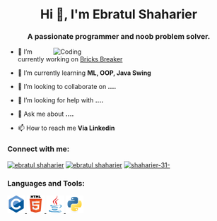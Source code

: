 <h1 align="center">Hi 👋, I'm Ebratul Shaharier</h1>
<h3 align="center">A passionate programmer and noob problem solver.</h3>
<img align="right" alt="Coding" width="400" src="https://images.playground.com/903530d49a204c038c6215edb428e5f6.jpeg">

- 🔭 I’m currently working on [Bricks Breaker](https://github.com/Ebratul/BRICK_BREAKER_Game)

- 🌱 I’m currently learning **ML, OOP, Java Swing**

- 👯 I’m looking to collaborate on **....**

- 🤝 I’m looking for help with **....**

- 💬 Ask me about **....**

- 📫 How to reach me **Via Linkedin**

<h3 align="left">Connect with me:</h3>
<p align="left">
<a href="https://linkedin.com/in/ebratul shaharier" target="blank"><img align="center" src="https://raw.githubusercontent.com/rahuldkjain/github-profile-readme-generator/master/src/images/icons/Social/linked-in-alt.svg" alt="ebratul shaharier" height="30" width="40" /></a>
<a href="https://fb.com/ebratul shaharier" target="blank"><img align="center" src="https://raw.githubusercontent.com/rahuldkjain/github-profile-readme-generator/master/src/images/icons/Social/facebook.svg" alt="ebratul shaharier" height="30" width="40" /></a>
<a href="https://codeforces.com/profile/shaharier-31-" target="blank"><img align="center" src="https://raw.githubusercontent.com/rahuldkjain/github-profile-readme-generator/master/src/images/icons/Social/codeforces.svg" alt="shaharier-31-" height="30" width="40" /></a>
</p>

<h3 align="left">Languages and Tools:</h3>
<p align="left"> <a href="https://www.cprogramming.com/" target="_blank" rel="noreferrer"> <img src="https://raw.githubusercontent.com/devicons/devicon/master/icons/c/c-original.svg" alt="c" width="40" height="40"/> </a> <a href="https://www.w3.org/html/" target="_blank" rel="noreferrer"> <img src="https://raw.githubusercontent.com/devicons/devicon/master/icons/html5/html5-original-wordmark.svg" alt="html5" width="40" height="40"/> </a> <a href="https://www.java.com" target="_blank" rel="noreferrer"> <img src="https://raw.githubusercontent.com/devicons/devicon/master/icons/java/java-original.svg" alt="java" width="40" height="40"/> </a> <a href="https://www.python.org" target="_blank" rel="noreferrer"> <img src="https://raw.githubusercontent.com/devicons/devicon/master/icons/python/python-original.svg" alt="python" width="40" height="40"/> </a> </p>
